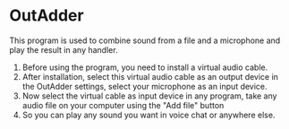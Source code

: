 # OutAdder
This program is used to combine sound from a file and a microphone and play the result in any handler.
1. Before using the program, you need to install a virtual audio cable.
2. After installation, select this virtual audio cable as an output device in the OutAdder settings, select your microphone as an input device.
3. Now select the virtual cable as input device in any program, take any audio file on your computer using the "Add file" button
4. So you can play any sound you want in voice chat or anywhere else.

